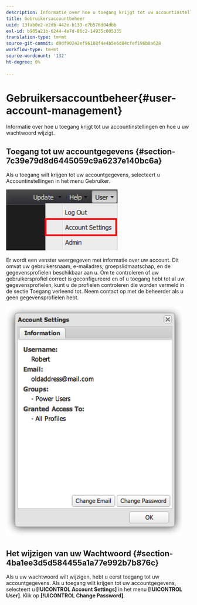 ```yaml
---
description: Informatie over hoe u toegang krijgt tot uw accountinstellingen en hoe u uw wachtwoord wijzigt.
title: Gebruikersaccountbeheer
uuid: 13fab0e2-e2db-442e-b139-e7b576d04dbb
exl-id: b985a21b-6244-4e7d-86c2-14935c005335
translation-type: tm+mt
source-git-commit: d9df90242ef96188f4e4b5e6d04cfef196b0a628
workflow-type: tm+mt
source-wordcount: '132'
ht-degree: 0%

---
```


# Gebruikersaccountbeheer{#user-account-management}

Informatie over hoe u toegang krijgt tot uw accountinstellingen en hoe u uw wachtwoord wijzigt.

## Toegang tot uw accountgegevens {#section-7c39e79d8d6445059c9a6237e140bc6a}

Als u toegang wilt krijgen tot uw accountgegevens, selecteert u Accountinstellingen in het menu Gebruiker.

![](assets/account_settings.png)

Er wordt een venster weergegeven met informatie over uw account. Dit omvat uw gebruikersnaam, e-mailadres, groepslidmaatschap, en de gegevensprofielen beschikbaar aan u. Om te controleren of uw gebruikersprofiel correct is geconfigureerd en of u toegang hebt tot al uw gegevensprofielen, kunt u de profielen controleren die worden vermeld in de sectie Toegang verleend tot. Neem contact op met de beheerder als u geen gegevensprofielen hebt.

![](assets/account_settings2.png)

## Het wijzigen van uw Wachtwoord {#section-4ba1ee3d5d584455a1a77e992b7b876c}

Als u uw wachtwoord wilt wijzigen, hebt u eerst toegang tot uw accountgegevens. Als u toegang wilt krijgen tot uw accountgegevens, selecteert u **[!UICONTROL Account Settings]** in het menu **[!UICONTROL User]**. Klik op **[!UICONTROL Change Password]**.
